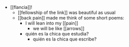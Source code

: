 - [[flancia]]!
  - [[fellowship of the link]] was beautiful as usual
  - [[back pain]] made me think of some short poems:
    - I will lean into my [[pain]]
      - we will be like [[arrows]]
    - quién es la chica que estudia?
      - quién es la chica que escribe?
